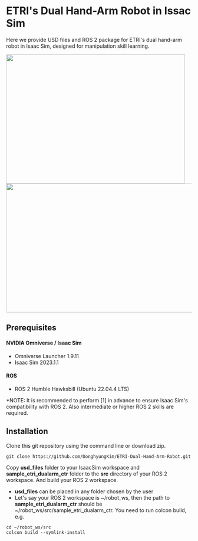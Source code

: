 # ETRI's Dual Hand-Arm Robot in Issac Sim
Here we provide USD files and ROS 2 package for ETRI's dual hand-arm robot in Isaac Sim, designed for manipulation skill learning.

<img src="https://github.com/DonghyungKim/ETRI-Dual-Hand-Arm-Robot/blob/main/etri_dualarm_prototype_isaacsim_test_grasp_success.gif" width="485" height="350"/>
<img src="https://github.com/DonghyungKim/ETRI-Dual-Hand-Arm-Robot/blob/main/etri_dualarm_prototype_isaacsim_test_grasp_with_head_cam.gif" width="1020" height="350"/>


## Prerequisites
#### NVIDIA Omniverse / Isaac Sim
- Omniverse Launcher 1.9.11
- Isaac Sim 2023.1.1
#### ROS
- ROS 2 Humble Hawksbill (Ubuntu 22.04.4 LTS)

*NOTE: It is recommended to perform [1] in advance to ensure Isaac Sim's compatibility with ROS 2. Also intermediate or higher ROS 2 skills are required.

## Installation
Clone this git repository using the command line or download zip.
```
git clone https://github.com/DonghyungKim/ETRI-Dual-Hand-Arm-Robot.git
```
Copy __usd_files__ folder to your IsaacSim workspace and __sample_etri_dualarm_ctr__ folder to the __src__ directory of your ROS 2 workspace. And build your ROS 2 workspace.

- __usd_files__ can be placed in any folder chosen by the user
- Let's say your ROS 2 workspace is ~/robot_ws, then the path to __sample_etri_dualarm_ctr__ should be ~/robot_ws/src/sample_etri_dualarm_ctr. You need to run colcon build, e.g.
```
cd ~/robot_ws/src
colcon build --symlink-install
```



